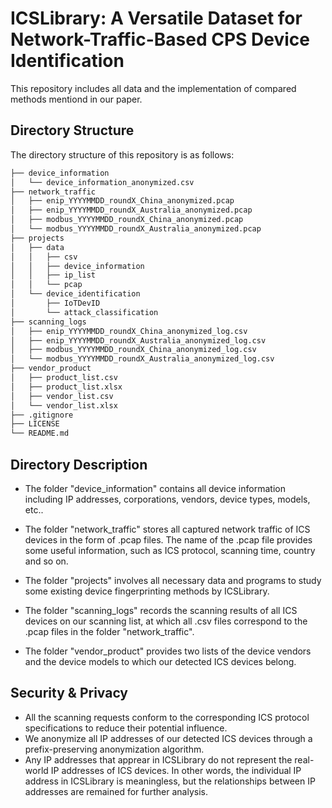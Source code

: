 # ICSLibrary: A Versatile Dataset for Network-Traffic-Based CPS Device Identification

This repository includes all data and the implementation of compared methods mentiond in our paper.

## Directory Structure
The directory structure of this repository is as follows:
```bash
├── device_information
│   └── device_information_anonymized.csv
├── network_traffic
│   ├── enip_YYYYMMDD_roundX_China_anonymized.pcap
│   ├── enip_YYYYMMDD_roundX_Australia_anonymized.pcap
│   ├── modbus_YYYYMMDD_roundX_China_anonymized.pcap
│   └── modbus_YYYYMMDD_roundX_Australia_anonymized.pcap
├── projects
│   ├── data
│   │   ├── csv
│   │   ├── device_information
│   │   ├── ip_list
│   │   └── pcap
│   └── device_identification
│       ├── IoTDevID
│       └── attack_classification
├── scanning_logs
│   ├── enip_YYYYMMDD_roundX_China_anonymized_log.csv
│   ├── enip_YYYYMMDD_roundX_Australia_anonymized_log.csv
│   ├── modbus_YYYYMMDD_roundX_China_anonymized_log.csv
│   └── modbus_YYYYMMDD_roundX_Australia_anonymized_log.csv
├── vendor_product
│   ├── product_list.csv
│   ├── product_list.xlsx
│   ├── vendor_list.csv
│   └── vendor_list.xlsx
├── .gitignore
├── LICENSE
└── README.md
```

## Directory Description
* The folder "device_information" contains all device information including IP addresses, corporations, vendors, device types, models, etc..

* The folder "network_traffic" stores all captured network traffic of ICS devices in the form of .pcap files. The name of the .pcap file provides some useful information, such as ICS protocol, scanning time, country and so on.

* The folder "projects" involves all necessary data and programs to study some existing device fingerprinting methods by ICSLibrary.

* The folder "scanning_logs" records the scanning results of all ICS devices on our scanning list, at which all .csv files correspond to the .pcap files in the folder "network_traffic".

* The folder "vendor_product" provides two lists of the device vendors and the device models to which our detected ICS devices belong.

## Security & Privacy
* All the scanning requests conform to the corresponding ICS protocol specifications to reduce their potential influence.
* We anonymize all IP addresses of our detected ICS devices through a prefix-preserving anonymization algorithm. 
* Any IP addresses that apprear in ICSLibrary do not represent the real-world IP addresses of ICS devices. In other words, the individual IP address in ICSLibrary is meaningless, but the relationships between IP addresses are remained for further analysis.


